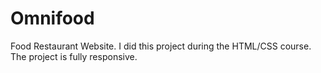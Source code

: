 # Omnifood
Food Restaurant Website.
I did this project during the HTML/CSS course.
The project is fully responsive.

